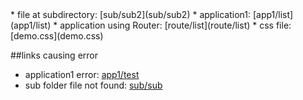 <title>Top of Demo</title>
*   file at subdirectory: [sub/sub2](sub/sub2)
*   application1: [app1/list](app1/list)
*   application using Router: [route/list](route/list)
*   css file: [demo.css](demo.css)

##links causing error
*   application1 error: [app1/test](app1/test)
*   sub folder file not found: [sub/sub](sub/sub)